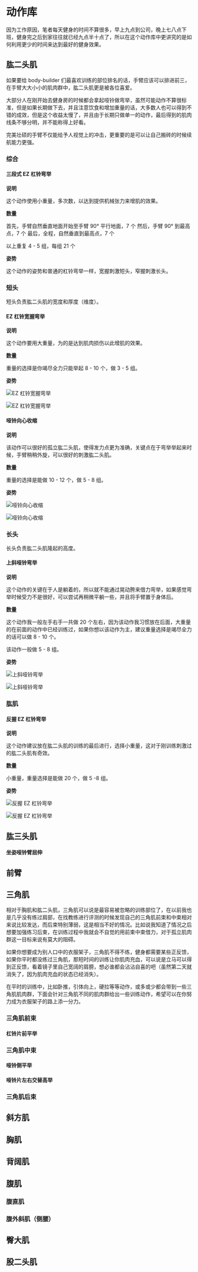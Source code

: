 # 动作库

因为工作原因，笔者每天健身的时间不算很多，早上九点到公司，晚上七八点下班，健身完之后到家往往就已经九点半十点了，所以在这个动作库中更讲究的是如何利用更少的时间来达到最好的健身效果。

## 肱二头肌

如果要给 body-builder 们最喜欢训练的部位排名的话，手臂应该可以排进前三，在手臂大大小小的肌肉群中，肱二头肌更是被各位喜爱。

大部分人在刚开始去健身房的时候都会拿起哑铃做弯举，虽然可能动作不算很标准，但是如果长期做下去，并且注意饮食和增加重量的话，大多数人也可以得到不错的成效，但是这个收益太慢了，并且由于长期只做单一的动作，最后得到的肌肉线条不够分明，并不能称得上好看。

完美壮硕的手臂不仅能给予人视觉上的冲击，更重要的是可以让自己搬砖的时候续航能力更强。

### 综合

#### 三段式 EZ 杠铃弯举

**说明**

这个动作使用小重量，多次数，以达到提供机械张力来增肌的效果。

**数量**

首先，手臂自然垂直地面开始至手臂 90° 平行地面，7 个
然后，手臂 90° 到最高点，7 个
最后，全程，自然垂直到最高点，7 个

以上重复 4 - 5 组，每组 21 个

**姿势**

这个动作的姿势和普通的杠铃弯举一样，宽握刺激短头，窄握刺激长头。

### 短头

短头负责肱二头肌的宽度和厚度（维度）。

#### EZ 杠铃宽握弯举

**说明**

这个动作要用大重量，为的是达到肌肉损伤以此增肌的效果。

**数量**

重量的选择是你竭尽全力只能举起 8 - 10 个，做 3 - 5 组。

**姿势**

![EZ 杠铃宽握弯举](https://pic4.zhimg.com/80/v2-754b32d3b422b20c128d8a6b27312a2b_hd.jpg)

![EZ 杠铃宽握弯举](https://pic4.zhimg.com/80/v2-c487a748f3fdbf5ba4ef6b6cd761ee2b_hd.jpg)

#### 哑铃向心收缩

**说明**

该动作可以很好的孤立肱二头肌，使得发力点更为准确，关键点在于弯举举起来时候，手臂稍稍外旋，可以很好的刺激肱二头肌。

**数量**

重量的选择是能做 10 - 12 个，做 5 - 8 组。

**姿势**

![哑铃向心收缩](https://pic2.zhimg.com/80/v2-a1f643b706092d3f6acb8490039b41c5_hd.jpg)

![哑铃向心收缩](https://pic4.zhimg.com/80/v2-80b9f0229208d6d2846f04e384c55ed3_hd.jpg)

### 长头

长头负责肱二头肌隆起的高度。

#### 上斜哑铃弯举

**说明**

这个动作的关键在于人是躺着的，所以就不能通过晃动胯来借力弯举，如果感觉弯举时候受力不是很好，可以尝试再稍微平躺一些，并且将手臂置于身体后。

**数量**

这个动作我一般左手右手一共做 20 个左右，因为该动作我习惯放在后面，大重量的在前面的动作中已经训练过，如果你想以该动作为主，建议重量选择是竭尽全力的话可以做 8 - 10 个。

该动作一般做 5 - 8 组。

**姿势**

![上斜哑铃弯举](https://pic3.zhimg.com/80/v2-0602af676b770e9ce65c11a2f9728dee_hd.jpg)

![上斜哑铃弯举](https://pic2.zhimg.com/80/v2-ff24e00b622b378ccfefc2d7c349bc69_hd.jpg)

### 肱肌

#### 反握 EZ 杠铃弯举

**说明**

这个动作建议放在肱二头肌的训练的最后进行，选择小重量，这对于刚训练刺激过的肱二头肌有奇效。

**数量**

小重量，重量选择是能做 20 个，做 5 -8 组。

**姿势**

![反握 EZ 杠铃弯举](https://pic3.zhimg.com/80/v2-4a8e7a6e125cbcb75bf9e7e14b4cb8d2_hd.jpg)

![反握 EZ 杠铃弯举](https://pic3.zhimg.com/80/v2-c35359ebf644031be6e4a4c75a76e35e_hd.jpg)

## 肱三头肌

#### 坐姿哑铃臂屈伸

## 前臂

## 三角肌

相对于胸肌和肱二头肌，三角肌可以说是最容易被忽略的训练部位了，在以前我也是几乎没有练过肩部，在找教练进行评测的时候发现自己的三角肌前束和中束相对来说比较发达，而后束特别薄弱，这是相当不好的情况。比如说我知道了情况之后想要加强练习后束，在训练过程中我就会不自觉的用前束中束借力，对于孤立肌肉群这一目标来说有莫大的阻碍。

如果你想要成为别人口中的衣服架子，三角肌不得不练，健身都需要某些正反馈，如果你平时都没练过三角肌，那短时间的训练让你肌肉充血，可以说是立马可以得到正反馈，看着镜子里自己宽阔的肩膀，想必谁都会沾沾自喜的吧（虽然第二天就消失了，因为肌肉充血的状态已经消失）。

在平时的训练中，比如卧推，引体向上，硬拉等等动作，或多或少都会带到一些三角肌肌肉群，下面会针对三角肌不同的肌肉群给出一些训练动作，希望可以在你努力成为衣服架子的路上添一分力。

### 三角肌前束

#### 杠铃片前平举

### 三角肌中束

#### 哑铃侧平举

#### 哑铃片左右交替高举

### 三角肌后束

## 斜方肌

## 胸肌

## 背阔肌

## 腹肌

### 腹直肌

### 腹外斜肌（侧腰）

## 臀大肌

## 股二头肌
